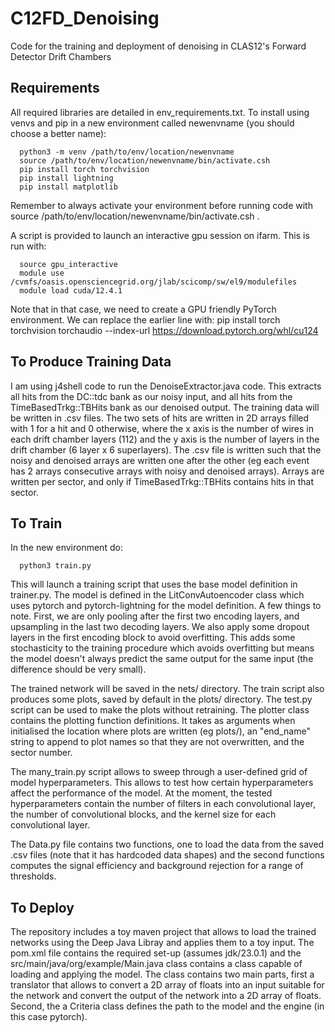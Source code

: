 # C12FD_Denoising
Code for the training and deployment of denoising in CLAS12's Forward Detector Drift Chambers

## Requirements

All required libraries are detailed in env_requirements.txt. To install using venvs and pip in a new environment called newenvname (you should choose a better name):

      python3 -m venv /path/to/env/location/newenvname
      source /path/to/env/location/newenvname/bin/activate.csh
      pip install torch torchvision 
      pip install lightning
      pip install matplotlib

Remember to always activate your environment before running code with source /path/to/env/location/newenvname/bin/activate.csh .

A script is provided to launch an interactive gpu session on ifarm. This is run with:

      source gpu_interactive
      module use /cvmfs/oasis.opensciencegrid.org/jlab/scicomp/sw/el9/modulefiles
      module load cuda/12.4.1

Note that in that case, we need to create a GPU friendly PyTorch environment. We can replace the earlier line with:
      pip install torch torchvision torchaudio --index-url https://download.pytorch.org/whl/cu124

## To Produce Training Data

I am using j4shell code to run the DenoiseExtractor.java code. This extracts all hits from the DC::tdc bank as our noisy input, and all hits from the TimeBasedTrkg::TBHits bank as our denoised output. The training data will be written in .csv files. The two sets of hits are written in 2D arrays filled with 1 for a hit and 0 otherwise, where the x axis is the number of wires in each drift chamber layers (112) and the y axis is the number of layers in the drift chamber (6 layer x 6 superlayers). The .csv file is written such that the noisy and denoised arrays are written one after the other (eg each event has 2 arrays consecutive arrays with noisy and denoised arrays). Arrays are written per sector, and only if TimeBasedTrkg::TBHits contains hits in that sector.

## To Train

In the new environment do:

      python3 train.py

This will launch a training script that uses the base model definition in trainer.py. The model is defined in the LitConvAutoencoder class which uses pytorch and pytorch-lightning for the model definition. A few things to note. First, we are only pooling after the first two encoding layers, and upsampling in the last two decoding layers. We also apply some dropout layers in the first encoding block to avoid overfitting. This adds some stochasticity to the training procedure which avoids overfitting but means the model doesn't always predict the same output for the same input (the difference should be very small).

The trained network will be saved in the nets/ directory. The train script also produces some plots, saved by default in the plots/ directory. The test.py script can be used to make the plots without retraining. The plotter class contains the plotting function definitions. It takes as arguments when initialised the location where plots are written (eg plots/), an "end_name" string to append to plot names so that they are not overwritten, and the sector number.

The many_train.py script allows to sweep through a user-defined grid of model hyperparameters. This allows to test how certain hyperparameters affect the performance of the model. At the moment, the tested hyperparameters contain the number of filters in each convolutional layer, the number of convolutional blocks, and the kernel size for each convolutional layer.

The Data.py file contains two functions, one to load the data from the saved .csv files (note that it has hardcoded data shapes) and the second functions computes the signal efficiency and background rejection for a range of thresholds.


## To Deploy

The repository includes a toy maven project that allows to load the trained networks using the Deep Java Libray and applies them to a toy input. The pom.xml file contains the required set-up (assumes jdk/23.0.1) and the src/main/java/org/example/Main.java class contains a class capable of loading and applying the model. The class contains two main parts, first a translator that allows to convert a 2D array of floats into an input suitable for the network and convert the output of the network into a 2D array of floats. Second, the a Criteria class defines the path to the model and the engine (in this case pytorch).




